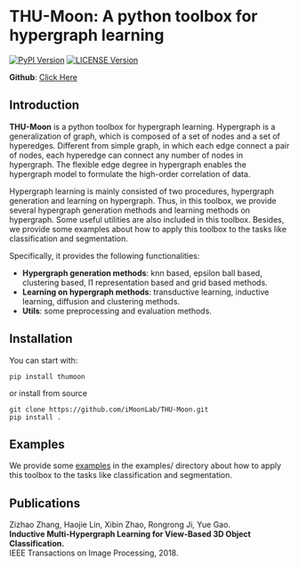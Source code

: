 [pypi-image]: https://img.shields.io/pypi/v/thumoon.svg
[pypi-url]: https://pypi.python.org/pypi/thumoon
[license-image]: https://img.shields.io/github/license/iMoonLab/THU-Moon
[license-url]: https://github.com/iMoonLab/THU-Moon/blob/master/LICENSE

THU-Moon: A python toolbox for hypergraph learning  
===

[![PyPI Version][pypi-image]][pypi-url]
[![LICENSE Version][license-image]][license-url]


**Github**: [Click Here](https://github.com/iMoonLab/THU-Moon)

Introduction
---
**THU-Moon** is a python toolbox for hypergraph learning. Hypergraph is a generalization of graph, which is composed of a set of nodes and a set of hyperedges. Different from simple graph, in which each edge connect a pair of nodes, each hyperedge can connect any number of nodes in hypergraph. The flexible edge degree in hypergraph enables the hypergraph model to formulate the high-order correlation of data.

Hypergraph learning is mainly consisted of two procedures, hypergraph generation and learning on hypergraph. Thus, in this toolbox, we provide several hypergraph generation methods and learning methods on hypergraph. Some useful utilities are also included in this toolbox. Besides, we provide some examples about how to apply this toolbox to the tasks like classification and segmentation.  

Specifically, it provides the following functionalities:
* **Hypergraph generation methods**: knn based, epsilon ball based, clustering based, l1 representation based and grid based methods.
* **Learning on hypergraph methods**: transductive learning, inductive learning, diffusion and clustering methods.
* **Utils**: some preprocessing and evaluation methods.

Installation
---
You can start with:  

    pip install thumoon

or install from source
    
    git clone https://github.com/iMoonLab/THU-Moon.git
    pip install .

Examples
---

We provide some [examples](https://github.com/iMoonLab/THU-Moon/tree/master/examples) in the examples/ directory about how to apply this toolbox to the tasks like classification and segmentation.  

Publications
---
Zizhao Zhang, Haojie Lin, Xibin Zhao, Rongrong Ji, Yue Gao. <br/>
**Inductive Multi-Hypergraph Learning for View-Based 3D Object Classification.**<br/>
IEEE Transactions on Image Processing, 2018.
